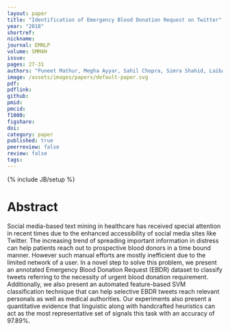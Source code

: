 ```yaml
---
layout: paper
title: "Identification of Emergency Blood Donation Request on Twitter"
year: "2018"
shortref: 
nickname: 
journal: EMNLP
volume: SMM4H
issue: 
pages: 27-31
authors: "Puneet Mathur, Megha Ayyar, Sahil Chopra, Simra Shahid, Laiba Mehnaz, Rajiv Ratn Shah"
image: /assets/images/papers/default-paper.svg
pdf:
pdflink: 
github:
pmid: 
pmcid: 
f1000: 
figshare: 
doi: 
category: paper
published: true
peerreview: false
review: false
tags: 
---
```

{% include JB/setup %}

# Abstract 

Social media-based text mining in healthcare has received special attention in recent times due to the enhanced accessibility of social media sites like Twitter. The increasing trend of spreading important information in distress can help patients reach out to prospective blood donors in a time bound manner. However such manual efforts are mostly inefficient due to the limited network of a user. In a novel step to solve this problem, we present an annotated Emergency Blood Donation Request (EBDR) dataset to classify tweets referring to the necessity of urgent blood donation requirement. Additionally, we also present an automated feature-based SVM classification technique that can help selective EBDR tweets reach relevant personals as well as medical authorities. Our experiments also present a quantitative evidence that linguistic along with handcrafted heuristics can act as the most representative set of signals this task with an accuracy of 97.89%.